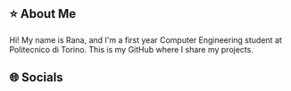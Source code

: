 ## ⭐ About Me

Hi! My name is Rana, and I'm a first year Computer Engineering student at Politecnico di Torino. This is my GitHub where I share my projects.

## 🌐 Socials

